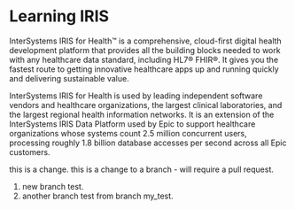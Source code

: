 # Learning IRIS

InterSystems IRIS for Health™ is a comprehensive, cloud-first digital health development platform that provides all the building blocks needed to work with any healthcare data standard, including HL7® FHIR®. It gives you the fastest route to getting innovative healthcare apps up and running quickly and delivering sustainable value.

InterSystems IRIS for Health is used by leading independent software vendors and healthcare organizations, the largest clinical laboratories, and the largest regional health information networks. It is an extension of the InterSystems IRIS Data Platform used by Epic to support healthcare organizations whose systems count 2.5 million concurrent users, processing roughly 1.8 billion database accesses per second across all Epic customers.

this is a change.
this is a change to a branch - will require a pull request.
1. new branch test.
2. another branch test from branch my_test.
